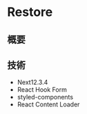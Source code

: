 # Restore

## 概要

## 技術
- Next12.3.4
- React Hook Form
- styled-components
- React Content Loader
## 

